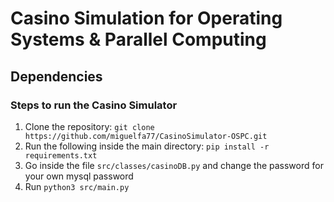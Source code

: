 # Casino Simulation for Operating Systems & Parallel Computing

## Dependencies
### Steps to run the Casino Simulator

1. Clone the repository: ```git clone https://github.com/miguelfa77/CasinoSimulator-OSPC.git```
2. Run the following inside the main directory: ```pip install -r requirements.txt```
3. Go inside the file ```src/classes/casinoDB.py``` and change the password for your own mysql password
4. Run ```python3 src/main.py```


